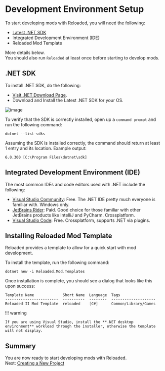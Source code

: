 # Development Environment Setup

To start developing mods with Reloaded, you will need the following:

- [Latest .NET SDK](https://dotnet.microsoft.com/en-us/download)  
- Integrated Development Environment (IDE)  
- Reloaded Mod Template  

More details below.  
You should also run `Reloaded` at least once before starting to develop mods.  

## .NET SDK

To install .NET SDK, do the following:  
- [Visit .NET Download Page](https://dotnet.microsoft.com/en-us/download).  
- Download and Install the Latest .NET SDK for your OS.  

![image](./Images/InstallNetSdk.png)

To verify that the SDK is correctly installed, open up a `command prompt` and run the following command: 

```
dotnet --list-sdks
```

Assuming the SDK is installed correctly, the command should return at least 1 entry and its location. Example output: 

```
6.0.300 [C:\Program Files\dotnet\sdk]
```

## Integrated Development Environment (IDE)  

The most common IDEs and code editors used with .NET include the following:  

- [Visual Studio Community](https://visualstudio.microsoft.com/): Free. The .NET IDE pretty much everyone is familiar with. Windows only.  
- [JetBrains Rider](https://www.jetbrains.com/rider/): Paid. Good choice for those familiar with other JetBrains products like IntelliJ and PyCharm. Crossplatform.  
- [Visual Studio Code](https://code.visualstudio.com/): Free. Crossplatform, supports .NET via plugins.  

## Installing Reloaded Mod Template

Reloaded provides a template to allow for a quick start with mod development.  

To install the template, run the following command:  
```
dotnet new -i Reloaded.Mod.Templates
```

Once installation is complete, you should see a dialog that looks like this upon success:  

```
Template Name             Short Name  Language  Tags
------------------------  ----------  --------  --------------------
Reloaded II Mod Template  reloaded    [C#]      Common/Library/Games
```

!!! warning

	If you are using Visual Studio, install the **.NET desktop environment** workload through the installer, otherwise the template will not display.
	

## Summary

You are now ready to start developing mods with Reloaded.  
Next: [Creating a New Project](./ProjectSetup.md)  

